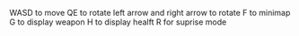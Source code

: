   WASD to move 
  QE to rotate
  left arrow and right arrow to rotate
  F to minimap
  G to display weapon
  H to display healft
  R for suprise mode 
